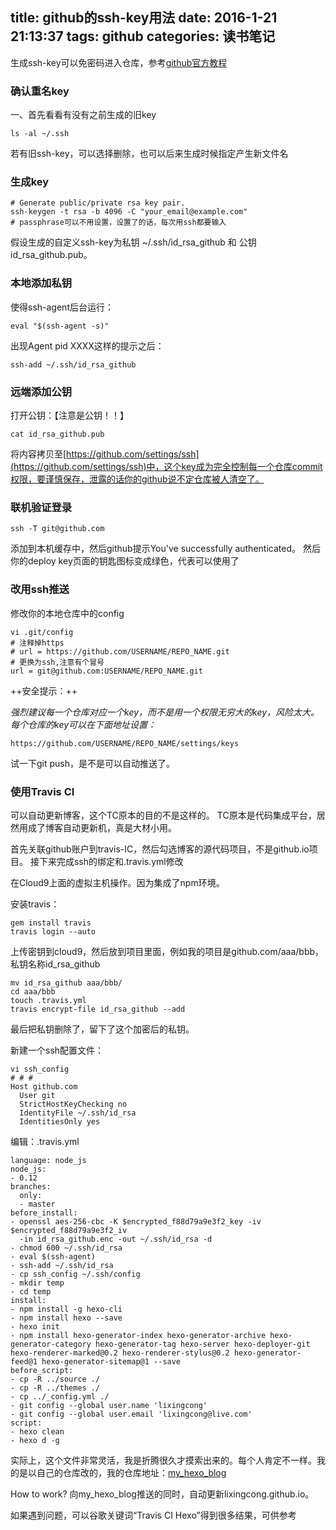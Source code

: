 title: github的ssh-key用法
date: 2016-1-21 21:13:37
tags: github
categories: 读书笔记
---
生成ssh-key可以免密码进入仓库，参考[github官方教程](https://help.github.com/articles/generating-ssh-keys/)

### 确认重名key
一、首先看看有没有之前生成的旧key

	ls -al ~/.ssh
    
若有旧ssh-key，可以选择删除，也可以后来生成时候指定产生新文件名

### 生成key

	# Generate public/private rsa key pair.
	ssh-keygen -t rsa -b 4096 -C "your_email@example.com"
	# passphrase可以不用设置，设置了的话，每次用ssh都要输入

假设生成的自定义ssh-key为私钥 ~/.ssh/id_rsa_github 和 公钥 id_rsa_github.pub。
    
### 本地添加私钥
使得ssh-agent后台运行：

	eval "$(ssh-agent -s)"
    
出现Agent pid XXXX这样的提示之后：

    ssh-add ~/.ssh/id_rsa_github

### 远端添加公钥

打开公钥：【注意是公钥！！】

	cat id_rsa_github.pub
    
将内容拷贝至[https://github.com/settings/ssh](https://github.com/settings/ssh)中，这个key成为完全控制每一个仓库commit权限，要谨慎保存，泄露的话你的github说不定仓库被人清空了。

    
### 联机验证登录

	ssh -T git@github.com
    
添加到本机缓存中，然后github提示You've successfully authenticated。
然后你的deploy key页面的钥匙图标变成绿色，代表可以使用了

### 改用ssh推送

修改你的本地仓库中的config

	vi .git/config
    # 注释掉https
    # url = https://github.com/USERNAME/REPO_NAME.git
    # 更换为ssh,注意有个冒号
    url = git@github.com:USERNAME/REPO_NAME.git
    
++安全提示：++

*强烈建议每一个仓库对应一个key，而不是用一个权限无穷大的key，风险太大。
每个仓库的key可以在下面地址设置：*

	https://github.com/USERNAME/REPO_NAME/settings/keys
    
试一下git push，是不是可以自动推送了。

### 使用Travis CI
可以自动更新博客，这个TC原本的目的不是这样的。
TC原本是代码集成平台，居然用成了博客自动更新机，真是大材小用。

首先关联github账户到travis-IC，然后勾选博客的源代码项目，不是github.io项目。
接下来完成ssh的绑定和.travis.yml修改

在Cloud9上面的虚拟主机操作。因为集成了npm环境。

安装travis：

	gem install travis
    travis login --auto

上传密钥到cloud9，然后放到项目里面，例如我的项目是github.com/aaa/bbb，私钥名称id_rsa_github

	mv id_rsa_github aaa/bbb/
    cd aaa/bbb
    touch .travis.yml
    travis encrypt-file id_rsa_github --add

最后把私钥删除了，留下了这个加密后的私钥。

新建一个ssh配置文件：
	
    vi ssh_config
    # # #
    Host github.com
      User git
      StrictHostKeyChecking no
      IdentityFile ~/.ssh/id_rsa
      IdentitiesOnly yes

编辑：.travis.yml
    
    language: node_js
    node_js:
    - 0.12
    branches:
      only:
      - master
    before_install:
    - openssl aes-256-cbc -K $encrypted_f88d79a9e3f2_key -iv $encrypted_f88d79a9e3f2_iv
      -in id_rsa_github.enc -out ~/.ssh/id_rsa -d
    - chmod 600 ~/.ssh/id_rsa
    - eval $(ssh-agent)
    - ssh-add ~/.ssh/id_rsa
    - cp ssh_config ~/.ssh/config
    - mkdir temp
    - cd temp
    install:
    - npm install -g hexo-cli
    - npm install hexo --save
    - hexo init
    - npm install hexo-generator-index hexo-generator-archive hexo-generator-category hexo-generator-tag hexo-server hexo-deployer-git hexo-renderer-marked@0.2 hexo-renderer-stylus@0.2 hexo-generator-feed@1 hexo-generator-sitemap@1 --save
    before_script:
    - cp -R ../source ./
    - cp -R ../themes ./
    - cp ../_config.yml ./
    - git config --global user.name 'lixingcong'
    - git config --global user.email 'lixingcong@live.com'
    script:
    - hexo clean
    - hexo d -g

实际上，这个文件非常灵活，我是折腾很久才摸索出来的。每个人肯定不一样。我的是以自己的仓库改的，我的仓库地址：[my_hexo_blog](https://github.com/lixingcong/my_hexo_blog)

How to work? 向my_hexo_blog推送的同时，自动更新lixingcong.github.io。

如果遇到问题，可以谷歌关键词“Travis CI Hexo”得到很多结果，可供参考